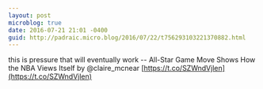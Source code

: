```yaml
---
layout: post
microblog: true
date: 2016-07-21 21:01 -0400
guid: http://padraic.micro.blog/2016/07/22/t756293103221370882.html
---
```

this is pressure that will eventually work -- All-Star Game Move Shows How the NBA Views Itself by @claire_mcnear [https://t.co/SZWndVjlen](https://t.co/SZWndVjlen)
